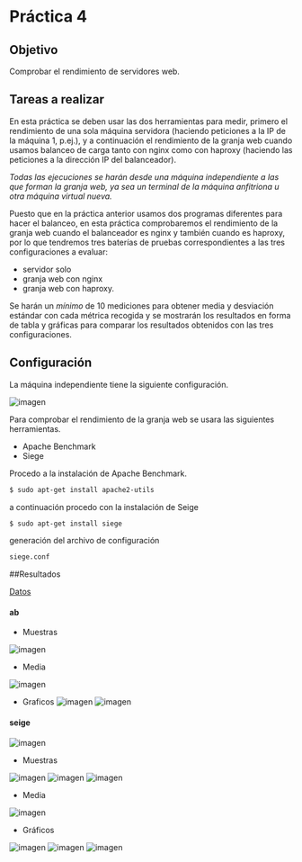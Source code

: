 # Práctica 4

## Objetivo
Comprobar el rendimiento de servidores web.

## Tareas a realizar
En esta práctica se deben usar las dos herramientas para medir, primero el rendimiento de una sola máquina servidora (haciendo peticiones a la IP de la máquina 1, p.ej.), y a continuación el rendimiento de la granja web cuando usamos balanceo de carga tanto con nginx como con haproxy (haciendo las peticiones a la dirección IP del balanceador).

*Todas las ejecuciones se harán desde una máquina independiente a las que forman la granja web, ya sea un terminal de la máquina anfitriona u otra máquina virtual nueva.* 

Puesto que en la práctica anterior usamos dos programas diferentes para hacer el balanceo, en esta práctica comprobaremos el rendimiento de la granja web cuando el balanceador es nginx y también cuando es haproxy, por lo que tendremos tres baterías de pruebas correspondientes a las tres configuraciones a evaluar: 

  - servidor solo
  - granja web con nginx
  - granja web con haproxy.

Se harán un *mínimo* de 10 mediciones para obtener media y desviación estándar con cada métrica recogida y se mostrarán los resultados en forma de tabla y gráficas para comparar los resultados obtenidos con las tres configuraciones.

## Configuración 

La máquina independiente tiene la siguiente configuración.

![imagen](https://github.com/marlenelis/SWAP1516/blob/master/images/p4_1.jpg)

Para  comprobar el rendimiento de la granja web  se usara las siguientes herramientas.
- Apache Benchmark
- Siege


Procedo a la instalación de Apache Benchmark.

````sh
$ sudo apt-get install apache2-utils
````

a continuación procedo con la instalación de Seige

````sh
$ sudo apt-get install siege
````
generación del archivo de configuración

````sh
siege.conf
````

##Resultados

[Datos][tabla]

#### ab


- Muestras

![imagen](https://github.com/marlenelis/SWAP1516/blob/master/images/p4_9.jpg)

- Media

![imagen](https://github.com/marlenelis/SWAP1516/blob/master/images/p4_8.jpg)

- Graficos
![imagen](https://github.com/marlenelis/SWAP1516/blob/master/images/p4_ab.jpg)
![imagen](https://github.com/marlenelis/SWAP1516/blob/master/images/p4_ab1.jpg)

#### seige

![imagen](https://github.com/marlenelis/SWAP1516/blob/master/images/p4_2.jpg)

- Muestras

![imagen](https://github.com/marlenelis/SWAP1516/blob/master/images/p4_4.jpg)
![imagen](https://github.com/marlenelis/SWAP1516/blob/master/images/p4_5.jpg)
![imagen](https://github.com/marlenelis/SWAP1516/blob/master/images/p4_6.jpg)

- Media

![imagen](https://github.com/marlenelis/SWAP1516/blob/master/images/p4_7.jpg)

- Gráficos

![imagen](https://github.com/marlenelis/SWAP1516/blob/master/images/p4_seige.jpg) 
![imagen](https://github.com/marlenelis/SWAP1516/blob/master/images/p4_seige1.jpg) 
![imagen](https://github.com/marlenelis/SWAP1516/blob/master/images/p4_seige2.jpg) 


[tabla]:https://docs.google.com/spreadsheets/d/1TM30ZFnYA6Yj4I-MeIlKWQIbzIzJky37a6YdDkl9Y_w/edit?usp=sharing
